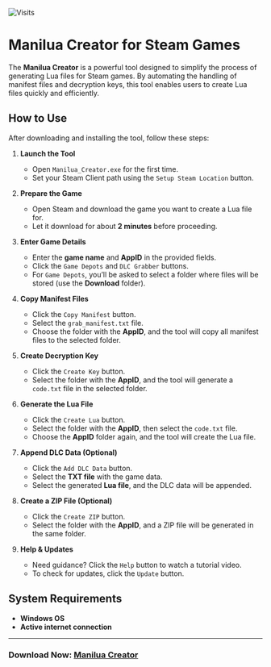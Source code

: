 ![Visits](https://img.shields.io/badge/Visits-23163-blue)
# **Manilua Creator for Steam Games**

The **Manilua Creator** is a powerful tool designed to simplify the process of generating Lua files for Steam games. By automating the handling of manifest files and decryption keys, this tool enables users to create Lua files quickly and efficiently.

## **How to Use**
After downloading and installing the tool, follow these steps:

1. **Launch the Tool**  
   - Open `Manilua_Creator.exe` for the first time.  
   - Set your Steam Client path using the `Setup Steam Location` button.

2. **Prepare the Game**  
   - Open Steam and download the game you want to create a Lua file for.  
   - Let it download for about **2 minutes** before proceeding.

3. **Enter Game Details**  
   - Enter the **game name** and **AppID** in the provided fields.  
   - Click the `Game Depots` and `DLC Grabber` buttons.  
   - For `Game Depots`, you’ll be asked to select a folder where files will be stored (use the **Download** folder).

4. **Copy Manifest Files**  
   - Click the `Copy Manifest` button.  
   - Select the `grab_manifest.txt` file.  
   - Choose the folder with the **AppID**, and the tool will copy all manifest files to the selected folder.

5. **Create Decryption Key**  
   - Click the `Create Key` button.  
   - Select the folder with the **AppID**, and the tool will generate a `code.txt` file in the selected folder.

6. **Generate the Lua File**  
   - Click the `Create Lua` button.  
   - Select the folder with the **AppID**, then select the `code.txt` file.  
   - Choose the **AppID** folder again, and the tool will create the Lua file.

7. **Append DLC Data (Optional)**  
   - Click the `Add DLC Data` button.  
   - Select the **TXT file** with the game data.  
   - Select the generated **Lua file**, and the DLC data will be appended.

8. **Create a ZIP File (Optional)**  
   - Click the `Create ZIP` button.  
   - Select the folder with the **AppID**, and a ZIP file will be generated in the same folder.

9. **Help & Updates**  
   - Need guidance? Click the `Help` button to watch a tutorial video.  
   - To check for updates, click the `Update` button.

## **System Requirements**
- **Windows OS**  
- **Active internet connection**  

---

### **Download Now:**  [Manilua Creator](https://toxichome-whoami.github.io/manilua_creator_release/Manilua_Creator.zip)